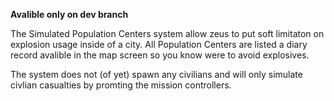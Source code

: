 **Avalible only on dev branch**

The Simulated Population Centers system allow zeus to put soft limitaton on explosion usage inside of a city.
All Population Centers are listed a diary record avalible in the map screen so you know were to avoid explosives.

The system does not (of yet) spawn any civilians and will only simulate civlian casualties by promting the mission controllers.